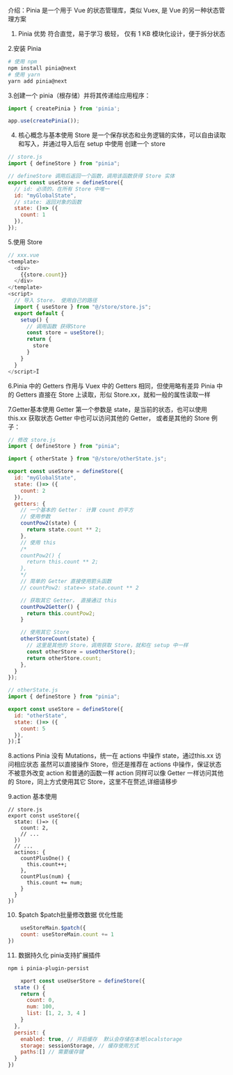介绍：Pinia 是一个用于 Vue 的状态管理库，类似 Vuex, 是 Vue 的另一种状态管理方案


1. Pinia 优势
符合直觉，易于学习
极轻， 仅有 1 KB
模块化设计，便于拆分状态

2.安装 Pinia
```sh
# 使用 npm
npm install pinia@next
# 使用 yarn
yarn add pinia@next
```

3.创建一个 pinia（根存储）并将其传递给应用程序：
```javascript
import { createPinia } from 'pinia';

app.use(createPinia());

```

4. 核心概念与基本使用
Store 是一个保存状态和业务逻辑的实体，可以自由读取和写入，并通过导入后在 setup 中使用
创建一个 store

```javascript
// store.js
import { defineStore } from "pinia";

// defineStore 调用后返回一个函数，调用该函数获得 Store 实体
export const useStore = defineStore({
  // id: 必须的，在所有 Store 中唯一
  id: "myGlobalState",
  // state: 返回对象的函数
  state: ()=> ({
    count: 1
  }),
});
```

5.使用 Store
```javascript
// xxx.vue
<template>
  <div>
    {{store.count}}
  </div>
</template>
<script>
  // 导入 Store， 使用自己的路径
  import { useStore } from "@/store/store.js";
  export default {
    setup() {
      // 调用函数 获得Store
      const store = useStore();
      return {
        store
      }
    }
  }
</script>Ï
```

6.Pinia 中的 Getters 作用与 Vuex 中的 Getters 相同，但使用略有差异
Pinia 中的 Getters 直接在 Store 上读取，形似 Store.xx，就和一般的属性读取一样

7.Getter基本使用
Getter 第一个参数是 state，是当前的状态，也可以使用 this.xx 获取状态
Getter 中也可以访问其他的 Getter， 或者是其他的 Store
例子：
```javascript
// 修改 store.js
import { defineStore } from "pinia";

import { otherState } from "@/store/otherState.js";

export const useStore = defineStore({
  id: "myGlobalState",
  state: ()=> ({
    count: 2
  }),
  getters: {
    // 一个基本的 Getter： 计算 count 的平方
    // 使用参数
    countPow2(state) {
      return state.count ** 2;
    },
    // 使用 this
    /* 
    countPow2() {
      return this.count ** 2;
    }, 
    */
    // 简单的 Getter 直接使用箭头函数
    // countPow2: state=> state.count ** 2

    // 获取其它 Getter， 直接通过 this
    countPow2Getter() {
      return this.countPow2;
    }

    // 使用其它 Store
    otherStoreCount(state) {
      // 这里是其他的 Store，调用获取 Store，就和在 setup 中一样
      const otherStore = useOtherStore();
      return otherStore.count;
    },
  }
});

// otherState.js
import { defineStore } from "pinia";

export const useStore = defineStore({
  id: "otherState",
  state: ()=> ({
    count: 5
  }),
});Ï
```

8.actions
Pinia 没有 Mutations，统一在 actions 中操作 state，通过this.xx 访问相应状态
虽然可以直接操作 Store，但还是推荐在 actions 中操作，保证状态不被意外改变
action 和普通的函数一样
action 同样可以像 Getter 一样访问其他的 Store，同上方式使用其它 Store，这里不在赘述,详细请移步

9.action 基本使用
```
// store.js
export const useStore({
  state: ()=> ({
    count: 2,
    // ...
  })
  // ...
  actinos: {
    countPlusOne() {
      this.count++;
    },
    countPlus(num) {
      this.count += num;
    }
  }
})

```

10. $patch
$patch批量修改数据 优化性能
```javascript  
    useStoreMain.$patch({
  	count: useStoreMain.count += 1
})
```

11. 数据持久化 
pinia支持扩展插件
```sh
npm i pinia-plugin-persist
```

```javascript
    xport const useUserStore = defineStore({
  state () {
    return {
      count: 0,
      num: 100,
      list: [1, 2, 3, 4 ]
    }
  },
  persist: {
    enabled: true, // 开启缓存  默认会存储在本地localstorage
    storage: sessionStorage, // 缓存使用方式
    paths:[] // 需要缓存键 
  }
})
```